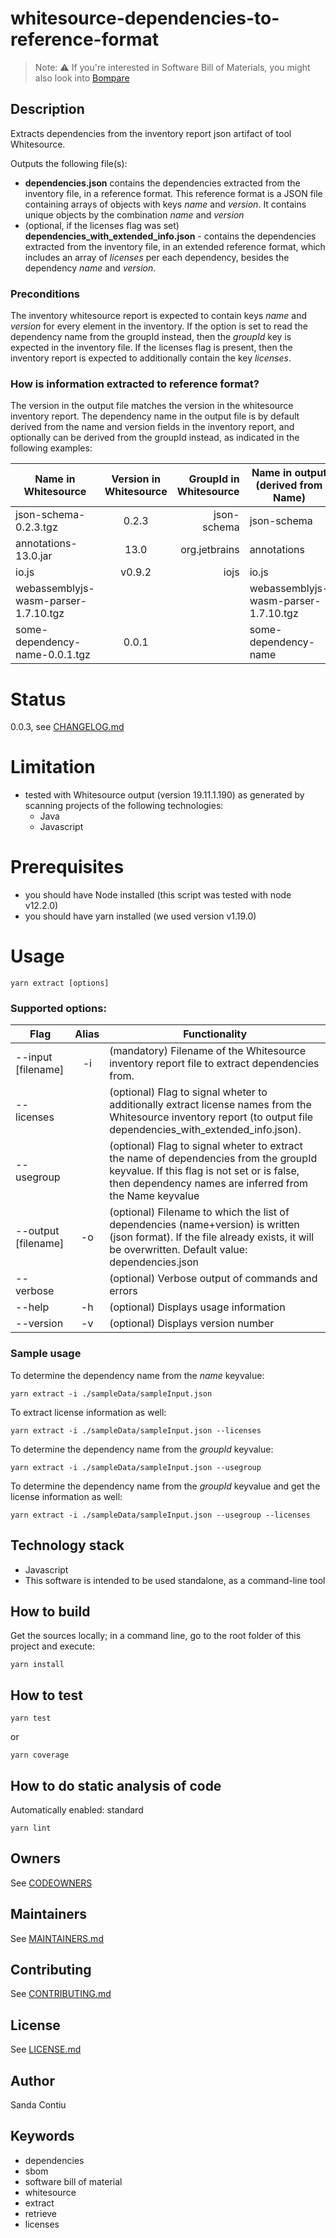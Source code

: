 # whitesource-dependencies-to-reference-format

> Note: :warning: If you're interested in Software Bill of Materials, you might also look into [Bompare](https://github.com/philips-labs/bompare)

## Description
Extracts dependencies from the inventory report json artifact of tool Whitesource.

Outputs the following file(s): 
  - __dependencies.json__ contains the dependencies extracted from the inventory file, in a reference format. This reference format is a JSON file containing arrays of objects with keys _name_ and _version_. It contains unique objects by the combination _name_ and _version_
  - (optional, if the licenses flag was set) __dependencies_with_extended_info.json__ - contains the dependencies extracted from the inventory file, in an extended reference format, which includes an array of _licenses_ per each dependency, besides the dependency _name_ and _version_.

### Preconditions
The  inventory whitesource report is expected to contain keys _name_ and _version_ for every element in the inventory. If the option is set to read the dependency name from the groupId instead, then the _groupId_ key is expected in the inventory file.
If the licenses flag is present, then the inventory report is expected to additionally contain the key _licenses_.

### How is information extracted to reference format?
The version in the output file matches the version in the whitesource inventory report. The dependency name in the output file is by default derived from the name and version fields in the inventory report, and optionally can be derived from the groupId instead, as indicated in the following examples:

| Name in Whitesource                  | Version in Whitesource | GroupId in Whitesource | Name in output (derived from Name)   | Name in output (derived from GroupId)| Version in output   
| -------------------------------------|:----------------------:|-----------------------:|--------------------------------------|:-------------------------------------|:------------------
| json-schema-0.2.3.tgz                | 0.2.3                  | json-schema            | json-schema                          | json-schema                          | 0.2.3
| annotations-13.0.jar                 | 13.0                   | org.jetbrains          | annotations                          | org.jetbrains                        | 13.0 
| io.js                                | v0.9.2                 | iojs                   | io.js                                | iojs                                 | v0.9.2
| webassemblyjs-wasm-parser-1.7.10.tgz |                        |                        | webassemblyjs-wasm-parser-1.7.10.tgz | webassemblyjs-wasm-parser-1.7.10.tgz |
| some-dependency-name-0.0.1.tgz       | 0.0.1                  |                        | some-dependency-name                 | some-dependency-name                 | 0.0.1

# Status
0.0.3, see [CHANGELOG.md](./CHANGELOG.md)

# Limitation
- tested with Whitesource output (version 19.11.1.190) as generated by scanning projects of the following technologies: 
  - Java
  - Javascript

# Prerequisites
- you should have Node installed (this script was tested with node v12.2.0)
- you should have yarn installed (we used version v1.19.0)

# Usage
```
yarn extract [options]
```

### Supported options:

| Flag                 | Alias | Functionality
| ---------------------|:-----:| -------------------------------------
| --input [filename]   |  -i   | (mandatory) Filename of the Whitesource inventory report file to extract dependencies from.
| --licenses           |       | (optional) Flag to signal wheter to additionally extract license names from the Whitesource inventory report (to output file dependencies_with_extended_info.json).
| --usegroup           |       | (optional) Flag to signal wheter to extract the name of dependencies from the groupId keyvalue. If this flag is not set or is false, then dependency names are inferred from the Name keyvalue
| --output [filename]  |  -o   | (optional) Filename to which the list of dependencies (name+version) is written (json format). If the file already exists, it will be overwritten. Default value: dependencies.json
| --verbose            |       | (optional) Verbose output of commands and errors
| --help               | -h    | (optional) Displays usage information
| --version            | -v    | (optional) Displays version number



### Sample usage
To determine the dependency name from the _name_ keyvalue:
```
yarn extract -i ./sampleData/sampleInput.json
```
To extract license information as well: 
```
yarn extract -i ./sampleData/sampleInput.json --licenses
```
To determine the dependency name from the _groupId_ keyvalue: 
```
yarn extract -i ./sampleData/sampleInput.json --usegroup
```
To determine the dependency name from the _groupId_ keyvalue and get the license information as well: 
```
yarn extract -i ./sampleData/sampleInput.json --usegroup --licenses
```
## Technology stack
- Javascript
- This software is intended to be used standalone, as a command-line tool

## How to build
Get the sources locally; in a command line, go to the root folder of this project and execute:
```
yarn install
```
## How to test
```
yarn test
```
or 
```
yarn coverage
```

## How to do static analysis of code
Automatically enabled: standard
```
yarn lint
```

## Owners
See [CODEOWNERS](./CODEOWNERS)

## Maintainers
See [MAINTAINERS.md](./MAINTAINERS.md)

## Contributing
See [CONTRIBUTING.md](./CONTRIBUTING.md)

## License
See [LICENSE.md](./LICENSE.md)

## Author
Sanda Contiu

## Keywords
  - dependencies
  - sbom
  - software bill of material
  - whitesource
  - extract
  - retrieve
  - licenses
